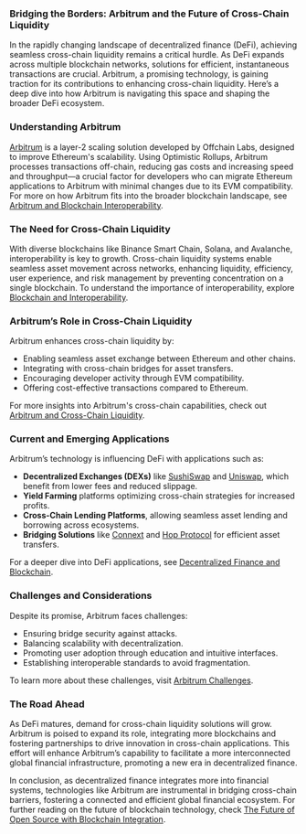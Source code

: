 ### Bridging the Borders: Arbitrum and the Future of Cross-Chain Liquidity

In the rapidly changing landscape of decentralized finance (DeFi), achieving seamless cross-chain liquidity remains a critical hurdle. As DeFi expands across multiple blockchain networks, solutions for efficient, instantaneous transactions are crucial. Arbitrum, a promising technology, is gaining traction for its contributions to enhancing cross-chain liquidity. Here’s a deep dive into how Arbitrum is navigating this space and shaping the broader DeFi ecosystem.

### Understanding Arbitrum

[Arbitrum](https://offchainlabs.com/) is a layer-2 scaling solution developed by Offchain Labs, designed to improve Ethereum's scalability. Using Optimistic Rollups, Arbitrum processes transactions off-chain, reducing gas costs and increasing speed and throughput—a crucial factor for developers who can migrate Ethereum applications to Arbitrum with minimal changes due to its EVM compatibility. For more on how Arbitrum fits into the broader blockchain landscape, see [Arbitrum and Blockchain Interoperability](https://www.license-token.com/wiki/arbitrum-and-blockchain-interoperability).

### The Need for Cross-Chain Liquidity

With diverse blockchains like Binance Smart Chain, Solana, and Avalanche, interoperability is key to growth. Cross-chain liquidity systems enable seamless asset movement across networks, enhancing liquidity, efficiency, user experience, and risk management by preventing concentration on a single blockchain. To understand the importance of interoperability, explore [Blockchain and Interoperability](https://www.license-token.com/wiki/blockchain-and-interoperability).

### Arbitrum’s Role in Cross-Chain Liquidity

Arbitrum enhances cross-chain liquidity by:
- Enabling seamless asset exchange between Ethereum and other chains.
- Integrating with cross-chain bridges for asset transfers.
- Encouraging developer activity through EVM compatibility.
- Offering cost-effective transactions compared to Ethereum.

For more insights into Arbitrum's cross-chain capabilities, check out [Arbitrum and Cross-Chain Liquidity](https://www.license-token.com/wiki/arbitrum-and-cross-chain-liquidity).

### Current and Emerging Applications

Arbitrum’s technology is influencing DeFi with applications such as:
- **Decentralized Exchanges (DEXs)** like [SushiSwap](https://sushi.com/) and [Uniswap](https://uniswap.org/), which benefit from lower fees and reduced slippage.
- **Yield Farming** platforms optimizing cross-chain strategies for increased profits.
- **Cross-Chain Lending Platforms**, allowing seamless asset lending and borrowing across ecosystems.
- **Bridging Solutions** like [Connext](https://connext.network/) and [Hop Protocol](https://hop.exchange/) for efficient asset transfers.

For a deeper dive into DeFi applications, see [Decentralized Finance and Blockchain](https://www.license-token.com/wiki/blockchain-and-decentralized-finance).

### Challenges and Considerations

Despite its promise, Arbitrum faces challenges:
- Ensuring bridge security against attacks.
- Balancing scalability with decentralization.
- Promoting user adoption through education and intuitive interfaces.
- Establishing interoperable standards to avoid fragmentation.

To learn more about these challenges, visit [Arbitrum Challenges](https://www.license-token.com/wiki/arbitrum-challenges).

### The Road Ahead

As DeFi matures, demand for cross-chain liquidity solutions will grow. Arbitrum is poised to expand its role, integrating more blockchains and fostering partnerships to drive innovation in cross-chain applications. This effort will enhance Arbitrum’s capability to facilitate a more interconnected global financial infrastructure, promoting a new era in decentralized finance.

In conclusion, as decentralized finance integrates more into financial systems, technologies like Arbitrum are instrumental in bridging cross-chain barriers, fostering a connected and efficient global financial ecosystem. For further reading on the future of blockchain technology, check [The Future of Open Source with Blockchain Integration](https://www.license-token.com/wiki/the-future-of-open-source-with-blockchain-integration).
